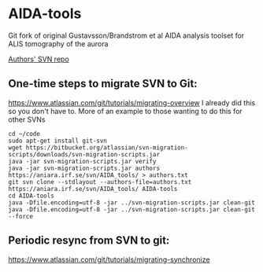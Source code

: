 # AIDA-tools
Git fork of original Gustavsson/Brandstrom et al AIDA analysis toolset for ALIS tomography of the aurora

[Authors' SVN repo](https://aniara.irf.se/svn/AIDA_tools/)

One-time steps to migrate SVN to Git: 
-------------------------------------
https://www.atlassian.com/git/tutorials/migrating-overview
I already did this so you don't have to. More of an example to those wanting to do this for other SVNs
```
cd ~/code
sudo apt-get install git-svn
wget https://bitbucket.org/atlassian/svn-migration-scripts/downloads/svn-migration-scripts.jar
java -jar svn-migration-scripts.jar verify
java -jar svn-migration-scripts.jar authors https://aniara.irf.se/svn/AIDA_tools/ > authors.txt
git svn clone --stdlayout --authors-file=authors.txt https://aniara.irf.se/svn/AIDA_tools/ AIDA-tools
cd AIDA-tools
java -Dfile.encoding=utf-8 -jar ../svn-migration-scripts.jar clean-git
java -Dfile.encoding=utf-8 -jar ../svn-migration-scripts.jar clean-git --force
```

Periodic resync from SVN to git:
--------------------------------
https://www.atlassian.com/git/tutorials/migrating-synchronize
